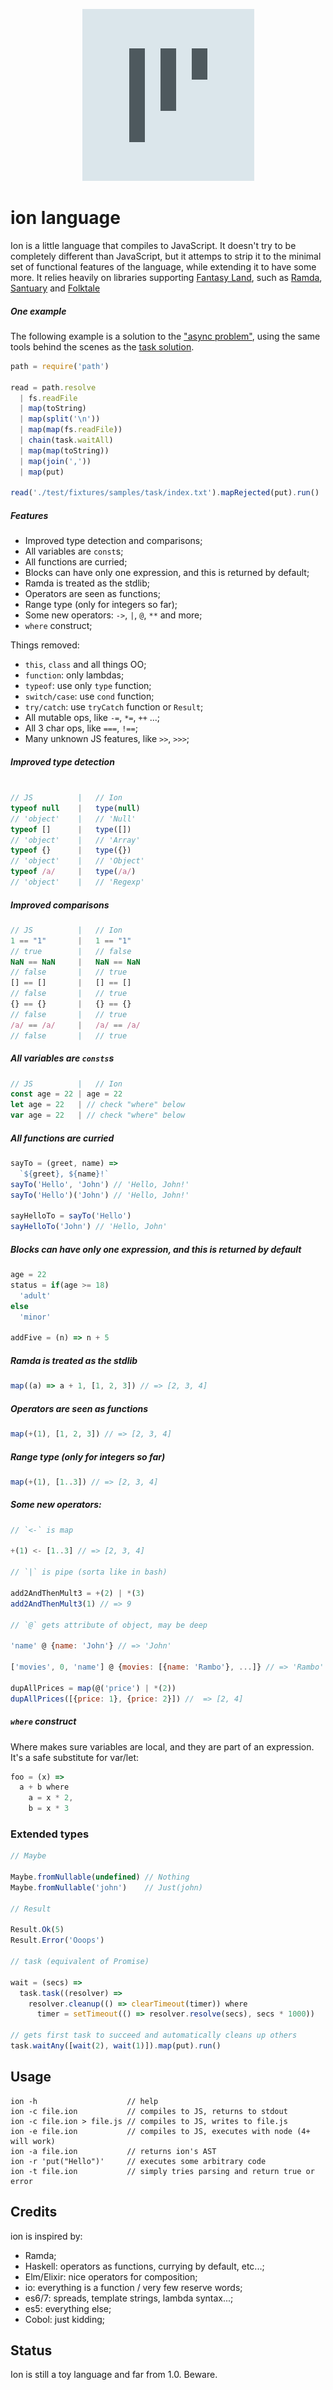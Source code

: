 <p align="center">
 <img src="logo.png" />

# ion language

Ion is a little language that compiles to JavaScript. It doesn't try to be
completely different than JavaScript, but it attemps to strip it to the minimal
set of functional features of the language, while extending it to have some
more. It relies heavily on libraries supporting
[Fantasy Land](https://github.com/fantasyland/fantasy-land), such as
[Ramda](https://github.com/ramda/ramda),
[Santuary](https://github.com/sanctuary-js/sanctuary) and
[Folktale](https://github.com/folktale/)

##### One example

The following example is a solution to the
["async problem"](https://github.com/plaid/async-problem), using the same tools
behind the scenes as the
[task solution](https://github.com/plaid/async-problem/blob/master/tasks.js).

```js
path = require('path')

read = path.resolve
  | fs.readFile
  | map(toString)
  | map(split('\n'))
  | map(map(fs.readFile))
  | chain(task.waitAll)
  | map(map(toString))
  | map(join(','))
  | map(put)

read('./test/fixtures/samples/task/index.txt').mapRejected(put).run()
```

##### Features

- Improved type detection and comparisons;
- All variables are `const`s;
- All functions are curried;
- Blocks can have only one expression, and this is returned by default;
- Ramda is treated as the stdlib;
- Operators are seen as functions;
- Range type (only for integers so far);
- Some new operators: `->`, `|`, `@`, `**` and more;
- `where` construct;

Things removed:

- `this`, `class` and all things OO;
- `function`: only lambdas;
- `typeof`: use only `type` function;
- `switch/case`: use `cond` function;
- `try/catch`: use `tryCatch` function or `Result`;
- All mutable ops, like `-=`, `*=`, `++` ...;
- All 3 char ops, like `===`, `!==`;
- Many unknown JS features, like `>>`, `>>>`;


##### Improved type detection
```js

// JS          |   // Ion
typeof null    |   type(null)
// 'object'    |   // 'Null'
typeof []      |   type([])
// 'object'    |   // 'Array'
typeof {}      |   type({})
// 'object'    |   // 'Object'
typeof /a/     |   type(/a/)
// 'object'    |   // 'Regexp'
```
##### Improved comparisons
```js
// JS          |   // Ion
1 == "1"       |   1 == "1"
// true        |   // false
NaN == NaN     |   NaN == NaN
// false       |   // true
[] == []       |   [] == []
// false       |   // true
{} == {}       |   {} == {}
// false       |   // true
/a/ == /a/     |   /a/ == /a/
// false       |   // true
```
##### All variables are `consts`s
```js
// JS          |   // Ion
const age = 22 | age = 22
let age = 22   | // check "where" below
var age = 22   | // check "where" below
```
##### All functions are curried
```js
sayTo = (greet, name) =>
  `${greet}, ${name}!`
sayTo('Hello', 'John') // 'Hello, John!'
sayTo('Hello')('John') // 'Hello, John!'

sayHelloTo = sayTo('Hello')
sayHelloTo('John') // 'Hello, John'
```
##### Blocks can have only one expression, and this is returned by default
```js
age = 22
status = if(age >= 18)
  'adult'
else
  'minor'

addFive = (n) => n + 5  
```
##### Ramda is treated as the stdlib
```js
map((a) => a + 1, [1, 2, 3]) // => [2, 3, 4]
```
##### Operators are seen as functions
```js
map(+(1), [1, 2, 3]) // => [2, 3, 4]
```
##### Range type (only for integers so far)
```js
map(+(1), [1..3]) // => [2, 3, 4]
```
##### Some new operators:
```js
// `<-` is map

+(1) <- [1..3] // => [2, 3, 4]

// `|` is pipe (sorta like in bash)

add2AndThenMult3 = +(2) | *(3)
add2AndThenMult3(1) // => 9

// `@` gets attribute of object, may be deep

'name' @ {name: 'John'} // => 'John'

['movies', 0, 'name'] @ {movies: [{name: 'Rambo'}, ...]} // => 'Rambo'

dupAllPrices = map(@('price') | *(2))
dupAllPrices([{price: 1}, {price: 2}]) //  => [2, 4]
```
##### `where` construct
Where makes sure variables are local, and they are part of an expression.
It's a safe substitute for var/let:
```js
foo = (x) =>
  a + b where
    a = x * 2,
    b = x * 3
```

### Extended types

```js
// Maybe

Maybe.fromNullable(undefined) // Nothing
Maybe.fromNullable('john')    // Just(john)

// Result

Result.Ok(5)
Result.Error('Ooops')

// task (equivalent of Promise)

wait = (secs) =>
  task.task((resolver) =>
    resolver.cleanup(() => clearTimeout(timer)) where
      timer = setTimeout(() => resolver.resolve(secs), secs * 1000))

// gets first task to succeed and automatically cleans up others
task.waitAny([wait(2), wait(1)]).map(put).run()
```

## Usage

```
ion -h                    // help
ion -c file.ion           // compiles to JS, returns to stdout
ion -c file.ion > file.js // compiles to JS, writes to file.js
ion -e file.ion           // compiles to JS, executes with node (4+ will work)
ion -a file.ion           // returns ion's AST
ion -r 'put("Hello")'     // executes some arbitrary code
ion -t file.ion           // simply tries parsing and return true or error
```

## Credits

ion is inspired by:

- Ramda;
- Haskell: operators as functions, currying by default, etc...;
- Elm/Elixir: nice operators for composition;
- io: everything is a function / very few reserve words;
- es6/7: spreads, template strings, lambda syntax...;
- es5: everything else;
- Cobol: just kidding;

## Status

Ion is still a toy language and far from 1.0. Beware.
